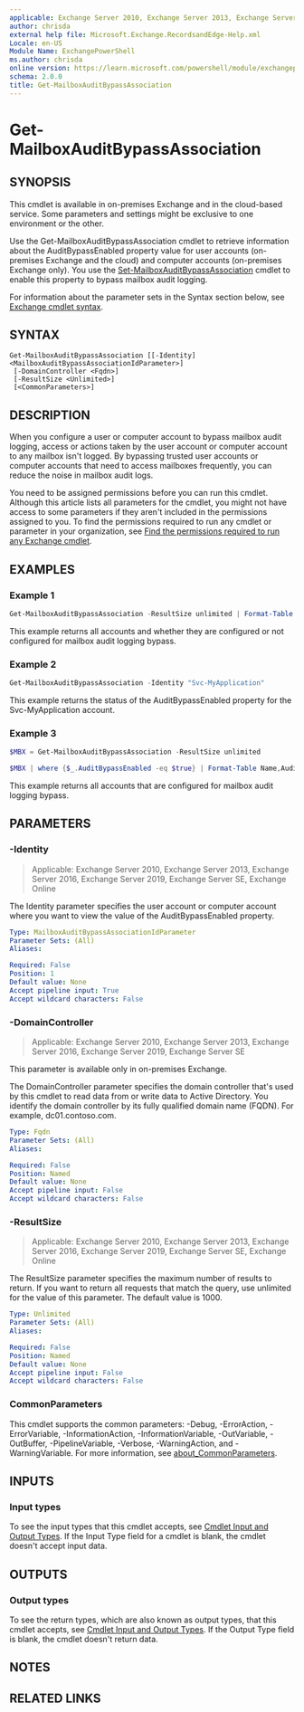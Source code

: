 ```yaml
---
applicable: Exchange Server 2010, Exchange Server 2013, Exchange Server 2016, Exchange Server 2019, Exchange Server SE, Exchange Online
author: chrisda
external help file: Microsoft.Exchange.RecordsandEdge-Help.xml
Locale: en-US
Module Name: ExchangePowerShell
ms.author: chrisda
online version: https://learn.microsoft.com/powershell/module/exchangepowershell/get-mailboxauditbypassassociation
schema: 2.0.0
title: Get-MailboxAuditBypassAssociation
---
```


# Get-MailboxAuditBypassAssociation

## SYNOPSIS
This cmdlet is available in on-premises Exchange and in the cloud-based service. Some parameters and settings might be exclusive to one environment or the other.

Use the Get-MailboxAuditBypassAssociation cmdlet to retrieve information about the AuditBypassEnabled property value for user accounts (on-premises Exchange and the cloud) and computer accounts (on-premises Exchange only). You use the [Set-MailboxAuditBypassAssociation](https://learn.microsoft.com/powershell/module/exchangepowershell/set-mailboxauditbypassassociation) cmdlet to enable this property to bypass mailbox audit logging.

For information about the parameter sets in the Syntax section below, see [Exchange cmdlet syntax](https://learn.microsoft.com/powershell/exchange/exchange-cmdlet-syntax).

## SYNTAX

```
Get-MailboxAuditBypassAssociation [[-Identity] <MailboxAuditBypassAssociationIdParameter>]
 [-DomainController <Fqdn>]
 [-ResultSize <Unlimited>]
 [<CommonParameters>]
```

## DESCRIPTION
When you configure a user or computer account to bypass mailbox audit logging, access or actions taken by the user account or computer account to any mailbox isn't logged. By bypassing trusted user accounts or computer accounts that need to access mailboxes frequently, you can reduce the noise in mailbox audit logs.

You need to be assigned permissions before you can run this cmdlet. Although this article lists all parameters for the cmdlet, you might not have access to some parameters if they aren't included in the permissions assigned to you. To find the permissions required to run any cmdlet or parameter in your organization, see [Find the permissions required to run any Exchange cmdlet](https://learn.microsoft.com/powershell/exchange/find-exchange-cmdlet-permissions).

## EXAMPLES

### Example 1
```powershell
Get-MailboxAuditBypassAssociation -ResultSize unlimited | Format-Table Name,AuditBypassEnabled
```

This example returns all accounts and whether they are configured or not configured for mailbox audit logging bypass.

### Example 2
```powershell
Get-MailboxAuditBypassAssociation -Identity "Svc-MyApplication"
```

This example returns the status of the AuditBypassEnabled property for the Svc-MyApplication account.

### Example 3
```powershell
$MBX = Get-MailboxAuditBypassAssociation -ResultSize unlimited

$MBX | where {$_.AuditBypassEnabled -eq $true} | Format-Table Name,AuditBypassEnabled
```

This example returns all accounts that are configured for mailbox audit logging bypass.

## PARAMETERS

### -Identity

> Applicable: Exchange Server 2010, Exchange Server 2013, Exchange Server 2016, Exchange Server 2019, Exchange Server SE, Exchange Online

The Identity parameter specifies the user account or computer account where you want to view the value of the AuditBypassEnabled property.

```yaml
Type: MailboxAuditBypassAssociationIdParameter
Parameter Sets: (All)
Aliases:

Required: False
Position: 1
Default value: None
Accept pipeline input: True
Accept wildcard characters: False
```

### -DomainController

> Applicable: Exchange Server 2010, Exchange Server 2013, Exchange Server 2016, Exchange Server 2019, Exchange Server SE

This parameter is available only in on-premises Exchange.

The DomainController parameter specifies the domain controller that's used by this cmdlet to read data from or write data to Active Directory. You identify the domain controller by its fully qualified domain name (FQDN). For example, dc01.contoso.com.

```yaml
Type: Fqdn
Parameter Sets: (All)
Aliases:

Required: False
Position: Named
Default value: None
Accept pipeline input: False
Accept wildcard characters: False
```

### -ResultSize

> Applicable: Exchange Server 2010, Exchange Server 2013, Exchange Server 2016, Exchange Server 2019, Exchange Server SE, Exchange Online

The ResultSize parameter specifies the maximum number of results to return. If you want to return all requests that match the query, use unlimited for the value of this parameter. The default value is 1000.

```yaml
Type: Unlimited
Parameter Sets: (All)
Aliases:

Required: False
Position: Named
Default value: None
Accept pipeline input: False
Accept wildcard characters: False
```

### CommonParameters
This cmdlet supports the common parameters: -Debug, -ErrorAction, -ErrorVariable, -InformationAction, -InformationVariable, -OutVariable, -OutBuffer, -PipelineVariable, -Verbose, -WarningAction, and -WarningVariable. For more information, see [about_CommonParameters](https://go.microsoft.com/fwlink/p/?LinkID=113216).

## INPUTS

### Input types
To see the input types that this cmdlet accepts, see [Cmdlet Input and Output Types](https://go.microsoft.com/fwlink/p/?LinkId=616387). If the Input Type field for a cmdlet is blank, the cmdlet doesn't accept input data.

## OUTPUTS

### Output types
To see the return types, which are also known as output types, that this cmdlet accepts, see [Cmdlet Input and Output Types](https://go.microsoft.com/fwlink/p/?LinkId=616387). If the Output Type field is blank, the cmdlet doesn't return data.

## NOTES

## RELATED LINKS
